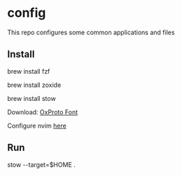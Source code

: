 # config

This repo configures some common applications and files

## Install

brew install fzf

brew install zoxide

brew install stow

Download: [OxProto Font](https://github.com/ryanoasis/nerd-fonts/releases/download/v3.2.1/0xProto.zip)

Configure nvim [here](https://github.com/mario-areias/nvim)

## Run

stow --target=$HOME .
